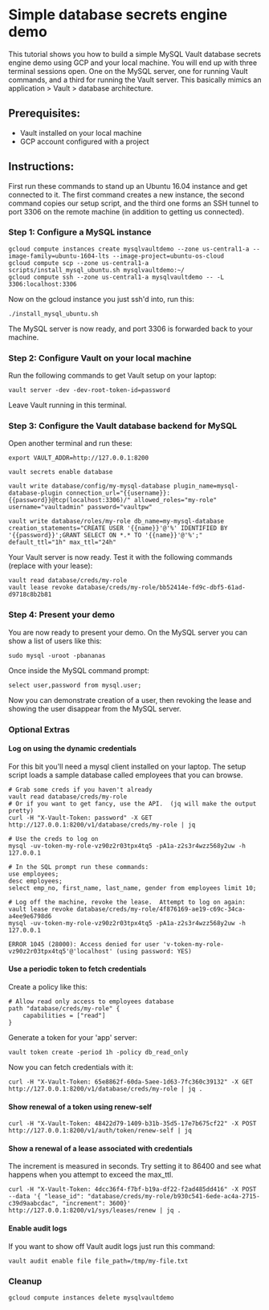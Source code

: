 # Simple database secrets engine demo

This tutorial shows you how to build a simple MySQL Vault database secrets engine demo using GCP and your local machine.  You will end up with three terminal sessions open. One on the MySQL server, one for running Vault commands, and a third for running the Vault server.  This basically mimics an application > Vault > database architecture.

## Prerequisites:
* Vault installed on your local machine
* GCP account configured with a project

## Instructions:
First run these commands to stand up an Ubuntu 16.04 instance and get connected to it.  The first command creates a new instance, the second command copies our setup script, and the third one forms an SSH tunnel to port 3306 on the remote machine (in addition to getting us connected).

### Step 1: Configure a MySQL instance

```
gcloud compute instances create mysqlvaultdemo --zone us-central1-a --image-family=ubuntu-1604-lts --image-project=ubuntu-os-cloud
gcloud compute scp --zone us-central1-a scripts/install_mysql_ubuntu.sh mysqlvaultdemo:~/
gcloud compute ssh --zone us-central1-a mysqlvaultdemo -- -L 3306:localhost:3306
```

Now on the gcloud instance you just ssh'd into, run this:

```
./install_mysql_ubuntu.sh
```

The MySQL server is now ready, and port 3306 is forwarded back to your machine.  

### Step 2: Configure Vault on your local machine

Run the following commands to get Vault setup on your laptop:

```
vault server -dev -dev-root-token-id=password
```

Leave Vault running in this terminal.  

### Step 3: Configure the Vault database backend for MySQL

Open another terminal and run these:

```
export VAULT_ADDR=http://127.0.0.1:8200

vault secrets enable database

vault write database/config/my-mysql-database plugin_name=mysql-database-plugin connection_url="{{username}}:{{password}}@tcp(localhost:3306)/" allowed_roles="my-role" username="vaultadmin" password="vaultpw"

vault write database/roles/my-role db_name=my-mysql-database creation_statements="CREATE USER '{{name}}'@'%' IDENTIFIED BY '{{password}}';GRANT SELECT ON *.* TO '{{name}}'@'%';" default_ttl="1h" max_ttl="24h"
```

Your Vault server is now ready.  Test it with the following commands (replace with your lease):

```
vault read database/creds/my-role
vault lease revoke database/creds/my-role/bb52414e-fd9c-dbf5-61ad-d9718c8b2b81
```

### Step 4: Present your demo

You are now ready to present your demo. On the MySQL server you can show a list of users like this:

```
sudo mysql -uroot -pbananas
```

Once inside the MySQL command prompt:

```
select user,password from mysql.user;
```

Now you can demonstrate creation of a user, then revoking the lease and showing the user disappear from the MySQL server.

### Optional Extras
#### Log on using the dynamic credentials
For this bit you'll need a mysql client installed on your laptop.  The setup script loads a sample database called employees that you can browse.

```
# Grab some creds if you haven't already
vault read database/creds/my-role
# Or if you want to get fancy, use the API.  (jq will make the output pretty)
curl -H "X-Vault-Token: password" -X GET http://127.0.0.1:8200/v1/database/creds/my-role | jq

# Use the creds to log on
mysql -uv-token-my-role-vz90z2r03tpx4tq5 -pA1a-z2s3r4wzz568y2uw -h 127.0.0.1

# In the SQL prompt run these commands:
use employees;
desc employees;
select emp_no, first_name, last_name, gender from employees limit 10;

# Log off the machine, revoke the lease.  Attempt to log on again:
vault lease revoke database/creds/my-role/4f876169-ae19-c69c-34ca-a4ee9e6798d6
mysql -uv-token-my-role-vz90z2r03tpx4tq5 -pA1a-z2s3r4wzz568y2uw -h 127.0.0.1

ERROR 1045 (28000): Access denied for user 'v-token-my-role-vz90z2r03tpx4tq5'@'localhost' (using password: YES)
```

#### Use a periodic token to fetch credentials
Create a policy like this:
```
# Allow read only access to employees database
path "database/creds/my-role" {
    capabilities = ["read"]
}
```

Generate a token for your 'app' server:
```
vault token create -period 1h -policy db_read_only
```

Now you can fetch credentials with it:
```
curl -H "X-Vault-Token: 65e8862f-60da-5aee-1d63-7fc360c39132" -X GET http://127.0.0.1:8200/v1/database/creds/my-role | jq .
```

#### Show renewal of a token using renew-self
```
curl -H "X-Vault-Token: 48422d79-1409-b31b-35d5-17e7b675cf22" -X POST http://127.0.0.1:8200/v1/auth/token/renew-self | jq
```

#### Show a renewal of a lease associated with credentials
The increment is measured in seconds. Try setting it to 86400 and see what happens when you attempt to exceed the max_ttl.
```
curl -H "X-Vault-Token: 4dcc36f4-f7bf-b19a-df22-f2ad485dd416" -X POST --data '{ "lease_id": "database/creds/my-role/b930c541-6ede-ac4a-2715-c39d9aabcdac", "increment": 3600}' http://127.0.0.1:8200/v1/sys/leases/renew | jq .
```

#### Enable audit logs
If you want to show off Vault audit logs just run this command:

```
vault audit enable file file_path=/tmp/my-file.txt
```

### Cleanup
```
gcloud compute instances delete mysqlvaultdemo
```
